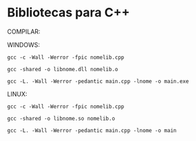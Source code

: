 # Bibliotecas para C++


COMPILAR:  

WINDOWS:
```
gcc -c -Wall -Werror -fpic nomelib.cpp

gcc -shared -o libnome.dll nomelib.o

gcc -L. -Wall -Werror -pedantic main.cpp -lnome -o main.exe
```

LINUX:
```
gcc -c -Wall -Werror -fpic nomelib.cpp

gcc -shared -o libnome.so nomelib.o

gcc -L. -Wall -Werror -pedantic main.cpp -lnome -o main
```
